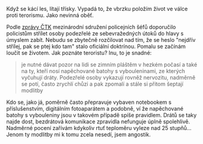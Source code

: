 <!-- dcterms:identifier = riderweblog#213 -->
<!-- dcterms:title = Čeká mne kulka do hlavy -->
<!-- dcterms:abstract = Když se kácí les, lítají třísky. Vypadá to, že vbrzku položím život ve válce proti terorismu. -->
<!-- np9:categoryId = 1 -->
<!-- x4w:category = Koně -->
<!-- np9:authorId = 1 -->
<!-- np9:authorEmail = michal.valasek@altairis.cz -->
<!-- dcterms:creator = Michal Altair Valášek -->
<!-- dcterms:created = 2005-08-05T16:57:23.7+02:00 -->
<!-- dcterms:date = 2005-08-05T16:57:23.7+02:00 -->

Když se kácí les, lítají třísky. Vypadá to, že vbrzku položím život ve válce proti terorismu. Jako nevinná oběť.

Podle [zprávy ČTK](http://www.ceskenoviny.cz/domov/index_view.php?id=141825) mezinárodní sdružení policejních šéfů doporučilo policistům střílet osoby podezřelé ze sebevražedných útoků do hlavy s úmyslem zabít. Nebudu se zbytečně rozčilovat nad tím, že se heslo "nejdřív střílej, pak se ptej kdo tam" stalo oficiální doktrínou. Pomalu se začínám loučit se životem. Jak poznáte teroristu? Inu, to je snadné:

> je nutné dávat pozor na lidi se zimním pláštěm v hezkém počasí a také na ty, kteří nosí napěchované batohy s vybouleninami, ze kterých vyčuhují dráty. Podezřelé osoby vykazují rovněž nervozitu, nadměrně se potí, často zrychlí chůzi a pak zpomalí a stále si přitom šeptají modlitby

Kdo se, jako já, poměrně často přepravuje vybaven notebookem s příslušenstvím, digitálním fotoaparátem a podobně, ví že napěchované batohy s vybouleniny jsou v takovém případě spíše pravidlem. Drátů se taky najde dost, bezdrátová komunikace zpravidla nefunguje úplně spolehlivě. Nadměrné pocení zařívám kdykoliv rtuť teploměru vyleze nad 25 stupňů... Jenom ty modlitby mi k tomu zcela nesedí, jsem angostik.